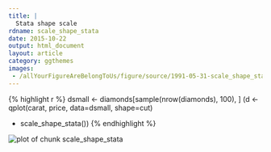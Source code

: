 ```yaml
---
title: |
  Stata shape scale
rdname: scale_shape_stata
date: 2015-10-22
output: html_document
layout: article
category: ggthemes
images:
 - /allYourFigureAreBelongToUs/figure/source/1991-05-31-scale_shape_stata//scale_shape_stata-1.png
---
```





{% highlight r %}
dsmall <- diamonds[sample(nrow(diamonds), 100), ]
(d <- qplot(carat, price, data=dsmall, shape=cut)
 + scale_shape_stata())
{% endhighlight %}

![plot of chunk scale_shape_stata](/allYourFigureAreBelongToUs/figure/source/1991-05-31-scale_shape_stata/scale_shape_stata-1.png) 